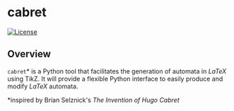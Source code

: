 # cabret

[![License](https://img.shields.io/github/license/basseches/cabret)](https://github.com/basseches/cabret)

## Overview

`cabret`* is a Python tool that facilitates the generation of automata in
$LaTeX$ using TikZ. It will provide a flexible Python interface to easily
produce and modify $LaTeX$ automata.

*inspired by Brian Selznick's *The Invention of Hugo Cabret*
